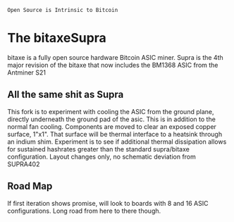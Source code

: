 ```
Open Source is Intrinsic to Bitcoin
```
# The bitaxeSupra
bitaxe is a fully open source hardware Bitcoin ASIC miner. Supra is the 4th major revision of the bitaxe that now includes the BM1368 ASIC from the Antminer S21

## All the same shit as Supra

This fork is to experiment with cooling the ASIC from the ground plane, directly underneath the ground pad of the asic.  This is in addition to the normal fan cooling.  Components are moved to clear an exposed copper surface, 1"x1".  That surface will be thermal interface to a heatsink through an indium shim.  Experiment is to see if additional thermal dissipation allows for sustained hashrates greater than the standard supra/bitaxe configuration.  Layout changes only, no schematic deviation from SUPRA402

## Road Map
If first iteration shows promise, will look to boards with 8 and 16 ASIC configurations.  Long road from here to there though.
